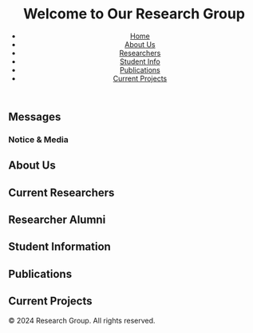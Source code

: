 <!DOCTYPE html>
<html lang="en">
<head>
  <meta charset="UTF-8">
  <meta name="viewport" content="width=device-width, initial-scale=1.0">
  <title>Research Group Website</title>
  <link rel="stylesheet" href="styles.css">
</head>
<body>
  <header>
    <h1>Welcome to Our Research Group</h1>
    <nav>
      <ul>
        <li><a href="#home">Home</a></li>
        <li><a href="#about">About Us</a></li>
        <li><a href="#researchers">Researchers</a></li>
        <li><a href="#students">Student Info</a></li>
        <li><a href="#publications">Publications</a></li>
        <li><a href="#projects">Current Projects</a></li>
      </ul>
    </nav>
  </header>
  <section id="home">
    <h2>Messages</h2>
    <!-- Leader and Senior Researchers' Messages -->
    <h3>Notice & Media</h3>
    <!-- Recent Notices and Media Updates -->
  </section>
  <section id="about">
    <h2>About Us</h2>
    <!-- Description of the Research Group -->
  </section>
  <section id="researchers">
    <h2>Current Researchers</h2>
    <!-- List of Current Researchers -->
    <h2>Researcher Alumni</h2>
    <!-- List of Alumni -->
  </section>
  <section id="students">
    <h2>Student Information</h2>
    <!-- Login and Profile Card System -->
  </section>
  <section id="publications">
    <h2>Publications</h2>
    <!-- List of Publications by Year -->
  </section>
  <section id="projects">
    <h2>Current Projects</h2>
    <!-- List of Ongoing Projects -->
  </section>
  <footer>
    <p>&copy; 2024 Research Group. All rights reserved.</p>
  </footer>
  <script src="scripts.js"></script>
</body>
</html>

